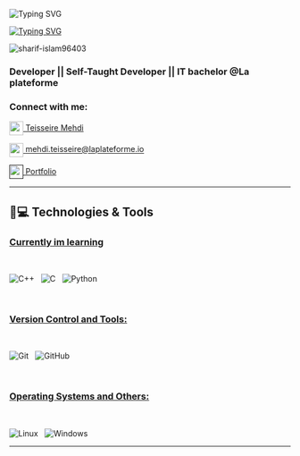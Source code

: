 <img src="https://readme-typing-svg.herokuapp.com?font=Fira+Code&weight=600&size=30&duration=3000&pause=5000&color=&center=true&vCenter=true&width=1000&lines=Hey+there%2C+I'm+Mehdi+Teisseire" alt="Typing SVG" /></a>

<a href="https://git.io/typing-svg"><img src="https://readme-typing-svg.herokuapp.com?font=Fira+Code&weight=400&size=25&duration=3000&pause=5000&color=32A8BBFF&center=true&vCenter=true&width=1000&lines=A+passionate+software+and+backend+developer+from+France" alt="Typing SVG" /></a>
  
<p align="left"> <img src="https://komarev.com/ghpvc/?username=mehdi-teisseire&label=Profile%20views&base=1230&abbreviated=true&color=252da1&style=for-the-badge" alt="sharif-islam96403" /> </p>
  <h3> Developer || Self-Taught Developer || IT bachelor @La plateforme</h3>
  
<h3 align="left">Connect with me:</h3>

<a href="https://www.linkedin.com/in/mehdi-teisseire-a3aa0b334/"><img align="center" width="25px" src="https://img.icons8.com/?size=100&id=xuvGCOXi8Wyg&format=png&color=000000"> Teisseire Mehdi</a>

<a href="https://mail.google.com/mail/?view=cm&fs=1&to=mehdi.teisseire@laplateforme.io"><img align="center" width="25px" src="https://img.icons8.com/?size=100&id=qyRpAggnV0zH&format=png&color=000000"> mehdi.teisseire@laplateforme.io</a>

<a href><img align="center" width="25px" src="https://img.icons8.com/pulsar-color/48/internet-browser.png"> Portfolio</a>

<hr>

## 🚀💻 Technologies & Tools

### <u> Currently im learning </u>

<br>

![C++](https://img.shields.io/badge/c++-%2300599C.svg?style=for-the-badge&logo=c%2B%2B&logoColor=white)
&nbsp;
![C](https://img.shields.io/badge/c-%2300599C.svg?style=for-the-badge&logo=c&logoColor=white)
&nbsp;
![Python](https://img.shields.io/badge/python-3670A0?style=for-the-badge&logo=python&logoColor=ffdd54)
</span>
&nbsp;

<br>

### <u> Version Control and Tools: </u>

<br>

![Git](https://img.shields.io/badge/git-%23F05033.svg?style=for-the-badge&logo=git&logoColor=white)
&nbsp;
![GitHub](https://img.shields.io/badge/github-%23121011.svg?style=for-the-badge&logo=github&logoColor=white)
&nbsp;

<br>

### <u> Operating Systems and Others: </u>

<br>

![Linux](https://img.shields.io/badge/Linux-FCC624?style=for-the-badge&logo=linux&logoColor=black)
&nbsp;
![Windows](https://img.shields.io/badge/Windows-0078D6?style=for-the-badge&logo=windows&logoColor=white)
&nbsp;
<br>



------



<!---
mehdi-teisseire/mehdi-teisseire is a ✨ special ✨ repository because its `README.md` (this file) appears on your GitHub profile.
You can click the Preview link to take a look at your changes.
--->
